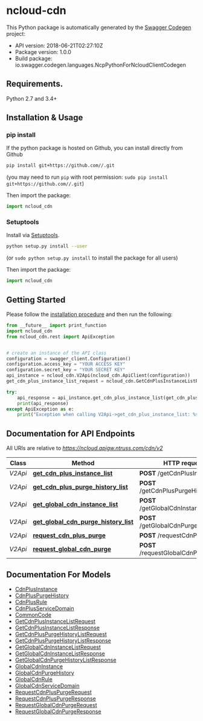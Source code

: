 # ncloud-cdn

This Python package is automatically generated by the [Swagger Codegen](https://github.com/swagger-api/swagger-codegen) project:

- API version: 2018-06-21T02:27:10Z
- Package version: 1.0.0
- Build package: io.swagger.codegen.languages.NcpPythonForNcloudClientCodegen

## Requirements.

Python 2.7 and 3.4+

## Installation & Usage
### pip install

If the python package is hosted on Github, you can install directly from Github

```sh
pip install git+https://github.com//.git
```
(you may need to run `pip` with root permission: `sudo pip install git+https://github.com//.git`)

Then import the package:
```python
import ncloud_cdn 
```

### Setuptools

Install via [Setuptools](http://pypi.python.org/pypi/setuptools).

```sh
python setup.py install --user
```
(or `sudo python setup.py install` to install the package for all users)

Then import the package:
```python
import ncloud_cdn
```

## Getting Started

Please follow the [installation procedure](#installation--usage) and then run the following:

```python
from __future__ import print_function
import ncloud_cdn
from ncloud_cdn.rest import ApiException


# create an instance of the API class
configuration = swagger_client.Configuration()
configuration.access_key = "YOUR ACCESS KEY"
configuration.secret_key = "YOUR SECRET KEY"
api_instance = ncloud_cdn.V2Api(ncloud_cdn.ApiClient(configuration))
get_cdn_plus_instance_list_request = ncloud_cdn.GetCdnPlusInstanceListRequest() # GetCdnPlusInstanceListRequest | getCdnPlusInstanceListRequest

try:
    api_response = api_instance.get_cdn_plus_instance_list(get_cdn_plus_instance_list_request)
    print(api_response)
except ApiException as e:
    print("Exception when calling V2Api->get_cdn_plus_instance_list: %s\n" % e)

```

## Documentation for API Endpoints

All URIs are relative to *https://ncloud.apigw.ntruss.com/cdn/v2*

Class | Method | HTTP request | Description
------------ | ------------- | ------------- | -------------
*V2Api* | [**get_cdn_plus_instance_list**](docs/V2Api.md#get_cdn_plus_instance_list) | **POST** /getCdnPlusInstanceList | 
*V2Api* | [**get_cdn_plus_purge_history_list**](docs/V2Api.md#get_cdn_plus_purge_history_list) | **POST** /getCdnPlusPurgeHistoryList | 
*V2Api* | [**get_global_cdn_instance_list**](docs/V2Api.md#get_global_cdn_instance_list) | **POST** /getGlobalCdnInstanceList | 
*V2Api* | [**get_global_cdn_purge_history_list**](docs/V2Api.md#get_global_cdn_purge_history_list) | **POST** /getGlobalCdnPurgeHistoryList | 
*V2Api* | [**request_cdn_plus_purge**](docs/V2Api.md#request_cdn_plus_purge) | **POST** /requestCdnPlusPurge | 
*V2Api* | [**request_global_cdn_purge**](docs/V2Api.md#request_global_cdn_purge) | **POST** /requestGlobalCdnPurge | 


## Documentation For Models

 - [CdnPlusInstance](docs/CdnPlusInstance.md)
 - [CdnPlusPurgeHistory](docs/CdnPlusPurgeHistory.md)
 - [CdnPlusRule](docs/CdnPlusRule.md)
 - [CdnPlusServiceDomain](docs/CdnPlusServiceDomain.md)
 - [CommonCode](docs/CommonCode.md)
 - [GetCdnPlusInstanceListRequest](docs/GetCdnPlusInstanceListRequest.md)
 - [GetCdnPlusInstanceListResponse](docs/GetCdnPlusInstanceListResponse.md)
 - [GetCdnPlusPurgeHistoryListRequest](docs/GetCdnPlusPurgeHistoryListRequest.md)
 - [GetCdnPlusPurgeHistoryListResponse](docs/GetCdnPlusPurgeHistoryListResponse.md)
 - [GetGlobalCdnInstanceListRequest](docs/GetGlobalCdnInstanceListRequest.md)
 - [GetGlobalCdnInstanceListResponse](docs/GetGlobalCdnInstanceListResponse.md)
 - [GetGlobalCdnPurgeHistoryListResponse](docs/GetGlobalCdnPurgeHistoryListResponse.md)
 - [GlobalCdnInstance](docs/GlobalCdnInstance.md)
 - [GlobalCdnPurgeHistory](docs/GlobalCdnPurgeHistory.md)
 - [GlobalCdnRule](docs/GlobalCdnRule.md)
 - [GlobalCdnServiceDomain](docs/GlobalCdnServiceDomain.md)
 - [RequestCdnPlusPurgeRequest](docs/RequestCdnPlusPurgeRequest.md)
 - [RequestCdnPlusPurgeResponse](docs/RequestCdnPlusPurgeResponse.md)
 - [RequestGlobalCdnPurgeRequest](docs/RequestGlobalCdnPurgeRequest.md)
 - [RequestGlobalCdnPurgeResponse](docs/RequestGlobalCdnPurgeResponse.md)

